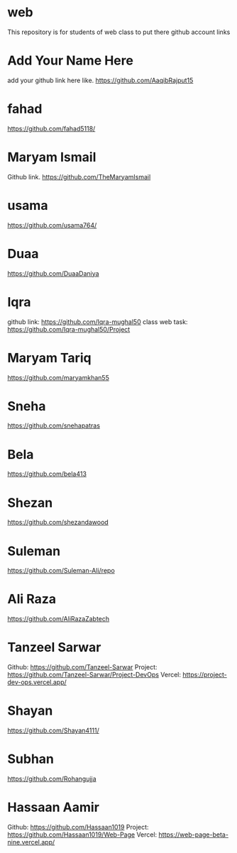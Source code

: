 # web
This repository is for students of web class to put there github account links

# Add Your Name Here
add your github link here like. https://github.com/AaqibRajput15

# fahad
https://github.com/fahad5118/

# Maryam Ismail
Github link. https://github.com/TheMaryamIsmail

# usama
https://github.com/usama764/

# Duaa
https://github.com/DuaaDaniya

# Iqra
github link: https://github.com/Iqra-mughal50
class web task: https://github.com/Iqra-mughal50/Project

# Maryam Tariq
https://github.com/maryamkhan55

# Sneha 
https://github.com/snehapatras

# Bela
https://github.com/bela413

# Shezan
https://github.com/shezandawood

# Suleman
https://github.com/Suleman-Ali/repo

# Ali Raza
https://github.com/AliRazaZabtech


# Tanzeel Sarwar
Github:  https://github.com/Tanzeel-Sarwar
Project:  https://github.com/Tanzeel-Sarwar/Project-DevOps
Vercel:  https://project-dev-ops.vercel.app/

# Shayan
https://github.com/Shayan4111/

# Subhan
https://github.com/Rohangujja

# Hassaan Aamir
Github: https://github.com/Hassaan1019
Project: https://github.com/Hassaan1019/Web-Page
Vercel: https://web-page-beta-nine.vercel.app/
